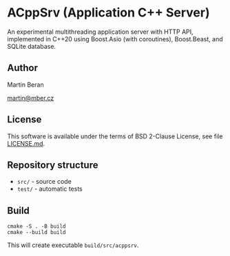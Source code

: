 # ACppSrv (Application C++ Server)

An experimental multithreading application server with HTTP API, implemented in
C++20 using Boost.Asio (with coroutines), Boost.Beast, and SQLite database.

## Author

Martin Beran

<martin@mber.cz>

## License

This software is available under the terms of BSD 2-Clause License, see
file [LICENSE.md](LICENSE.html).

## Repository structure

- `src/` - source code
- `test/` - automatic tests

## Build

    cmake -S . -B build
    cmake --build build

This will create executable `build/src/acppsrv`.
